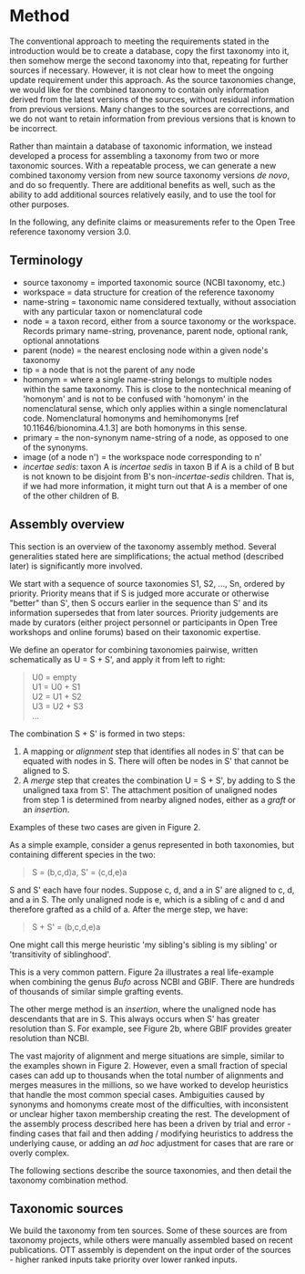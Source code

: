 
# Method

The conventional approach to meeting the requirements stated in the introduction
would be to create a database, copy the first taxonomy into it, then
somehow merge the second taxonomy into that, repeating for further sources if
necessary.  However, it is not clear how to meet the ongoing update
requirement under this approach.  As the source taxonomies change, we would like
for the combined taxonomy to contain only information derived from the latest
versions of the sources, without residual information from previous versions.  Many
changes to the sources are corrections, and we do not want to retain
information from previous versions that is known to be incorrect.  

Rather than maintain a database of taxonomic information, we instead developed a
process for assembling a taxonomy from two or more taxonomic sources.  With a
repeatable process, we can generate a new combined taxonomy version from new
source taxonomy versions _de novo_, and do so frequently.  There are additional
benefits as well, such as the ability to add additional sources relatively
easily, and to use the tool for other purposes.

In the following, any definite claims or measurements refer to the
Open Tree reference taxonomy version 3.0.

## Terminology

  * source taxonomy = imported taxonomic source (NCBI taxonomy, etc.)
  * workspace = data structure for creation of the reference
    taxonomy
  * name-string = taxonomic name considered textually, without association
    with any particular taxon or nomenclatural code
  * node = a taxon record, either from a source taxonomy or the workspace.
    Records primary name-string, provenance,
    parent node, optional rank, optional annotations
  * parent (node) = the nearest enclosing node within a given node's taxonomy
  * tip = a node that is not the parent of any node
  * homonym = where a single name-string belongs to multiple nodes
    within the same taxonomy.  This is close to the nontechnical meaning of 'homonym'
    and is not to be confused with 'homonym' in the nomenclatural sense,
    which only applies within a single nomenclatural code.
    Nomenclatural homonyms and hemihomonyms [ref 10.11646/bionomina.4.1.3] are both homonyms in this sense.
  * primary = the non-synonym name-string of a node, as opposed to one of the synonyms.
  * image (of a node n') = the workspace node corresponding to n'
  * _incertae sedis_: taxon A is _incertae sedis_ in taxon B if A is a child of B
    but is not known to be disjoint from B's non-_incertae-sedis_ children.  That is,
    if we had more information, it might turn out that A is a
    member of one of the other children of B.

## Assembly overview

This section is an overview of the taxonomy assembly method. Several
generalities stated here are simplifications; the actual method (described later)
is significantly more involved.

We start with a sequence of source taxonomies S1, S2, ..., Sn, ordered
by priority.  Priority means that if S is judged more accurate or
otherwise "better" than S', then S occurs earlier in the sequence than
S' and its information supersedes that from later sources.  Priority
judgements are made by curators (either project personnel or participants
in Open Tree workshops and online forums) based on their taxonomic
expertise.

We define an operator for combining taxonomies pairwise, written
schematically as U = S + S', and apply it from left to right:

> U0 = empty  
> U1 = U0 + S1  
> U2 = U1 + S2  
> U3 = U2 + S3  
> ...

The combination S + S' is formed in two steps:

 1. A mapping or _alignment_ step that identifies all
    nodes in S' that can be equated with nodes in S. There will often be nodes
    in S' that cannot be aligned to S.
 2. A _merge_ step that creates the combination U = S + S', by adding to S the unaligned
    taxa from S'. The attachment position of unaligned nodes from step 1
    is determined from nearby aligned nodes, either as a _graft_
    or an _insertion_.

Examples of these two cases are given in Figure 2.

As a simple example, consider a genus represented in both
taxonomies, but containing different species in the two:

> S = (b,c,d)a,  S' = (c,d,e)a

S and S' each have four nodes.  Suppose c, d, and a in S' are aligned
to c, d, and a in S.  The only unaligned node is e, which is a
sibling of c and d and therefore grafted as a child of a.  After the merge
step, we have:

> S + S' = (b,c,d,e)a

One might call this merge heuristic 'my sibling's sibling is my
sibling' or 'transitivity of siblinghood'.

This is a very common pattern.  Figure 2a illustrates a real life-example when combining the genus _Bufo_ across NCBI and GBIF. There are
hundreds of thousands of similar simple grafting events.

The other merge method is an _insertion_, where the unaligned
node has descendants that are in S. This always
occurs when S' has greater resolution than S. For example, see Figure 2b, where GBIF provides greater resolution than NCBI.

The vast majority of alignment and merge situations are simple, similar to the
examples shown in Figure 2. However, even a small fraction of special cases can add up to
thousands when the total number of alignments and merges measures in the
millions, so we have worked to develop heuristics that handle the most common
special cases. Ambiguities caused by synonyms and homonyms create most of the
difficulties, with inconsistent or unclear higher taxon membership creating the
rest. The development of the assembly process described here has been a driven
by trial and error - finding cases that fail and then adding / modifying
heuristics to address the underlying cause, or adding an _ad hoc_ adjustment for
cases that are rare or overly complex.

The following sections describe the source taxonomies, and then detail the
taxonomy combination method.


## Taxonomic sources

We build the taxonomy from ten sources. Some of these sources are from
taxonomy projects, while others were manually assembled based on
recent publications.  OTT assembly is dependent on the input order of
the sources - higher ranked inputs take priority over lower ranked
inputs.
